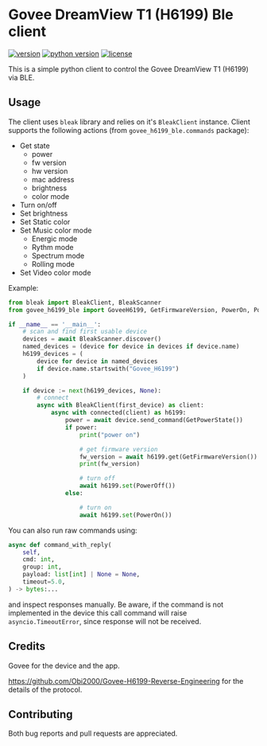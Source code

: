 # Govee DreamView T1 (H6199) Ble client

[![version](https://img.shields.io/pypi/v/govee-h6199-ble)](https://pypi.org/project/govee-h6199-ble)
[![python version](https://img.shields.io/pypi/pyversions/govee-h6199-ble)](https://github.com/NecroKote/pygovee-h6199-ble)
[![license](https://img.shields.io/github/license/necrokote/pygovee-h6199-ble)](https://github.com/NecroKote/pygovee-h6199-ble/blob/main/LICENSE.txt)

This is a simple python client to control the Govee DreamView T1 (H6199) via BLE.


## Usage

The client uses `bleak` library and relies on it's `BleakClient` instance.
Client supports the following actions (from `govee_h6199_ble.commands` package):
- Get state
  - power
  - fw version
  - hw version
  - mac address
  - brightness
  - color mode
- Turn on/off
- Set brightness
- Set Static color
- Set Music color mode
  - Energic mode
  - Rythm mode
  - Spectrum mode
  - Rolling mode
- Set Video color mode

Example:
```python
from bleak import BleakClient, BleakScanner
from govee_h6199_ble import GoveeH6199, GetFirmwareVersion, PowerOn, PowerOff

if __name__ == '__main__':
    # scan and find first usable device
    devices = await BleakScanner.discover()
    named_devices = (device for device in devices if device.name)
    h6199_devices = (
        device for device in named_devices
        if device.name.startswith("Govee_H6199")
    )

    if device := next(h6199_devices, None):
        # connect
        async with BleakClient(first_device) as client:
            async with connected(client) as h6199:
                power = await device.send_command(GetPowerState())
                if power:
                    print("power on")

                    # get firmware version
                    fw_version = await h6199.get(GetFirmwareVersion())
                    print(fw_version)

                    # turn off
                    await h6199.set(PowerOff())
                else:

                    # turn on
                    await h6199.set(PowerOn())
```

You can also run raw commands using:
```python
async def command_with_reply(
    self,
    cmd: int,
    group: int,
    payload: list[int] | None = None,
    timeout=5.0,
) -> bytes:...
```
and inspect responses manually.
Be aware, if the command is not implemented in the device this call command will raise `asyncio.TimeoutError`, since response will not be received.

## Credits
Govee for the device and the app.

https://github.com/Obi2000/Govee-H6199-Reverse-Engineering for the details of the protocol.

## Contributing

Both bug reports and pull requests are appreciated.